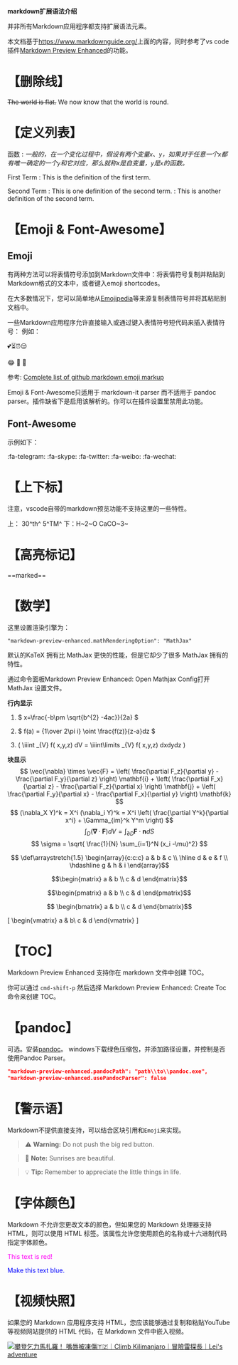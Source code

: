 **markdown扩展语法介绍**

并非所有Markdown应用程序都支持扩展语法元素。

本文档基于<https://www.markdownguide.org/>上面的内容，同时参考了vs code插件[Markdown Preview Enhanced](https://github.com/shd101wyy/vscode-markdown-preview-enhanced)的功能。



# 【删除线】
~~The world is flat.~~ We now know that the world is round.

# 【定义列表】

函数
: *一般的，在一个变化过程中，假设有两个变量`x`、`y`，如果对于任意一个`x`都有唯一确定的一个`y`和它对应，那么就称x是自变量，`y`是`x`的函数。*

First Term
: This is the definition of the first term.

Second Term
: This is one definition of the second term.
: This is another definition of the second term.



# 【Emoji & Font-Awesome】

## Emoji
有两种方法可以将表情符号添加到Markdown文件中：将表情符号复制并粘贴到Markdown格式的文本中，或者键入emoji shortcodes。

在大多数情况下，您可以简单地从[Emojipedia](https://emojipedia.org/)等来源复制表情符号并将其粘贴到文档中。 

一些Markdown应用程序允许直接输入或通过键入表情符号短代码来插入表情符号：
例如：

💕⏳⏰😒

:joy:
:rocket:
:muscle:

参考: [Complete list of github markdown emoji markup](https://gist.github.com/rxaviers/7360908)

Emoji & Font-Awesome只适用于 markdown-it parser 而不适用于 pandoc parser。插件缺省下是启用该解析的。你可以在插件设置里禁用此功能。

## Font-Awesome

示例如下：

:fa-telegram:
:fa-skype:
:fa-twitter:
:fa-weibo:
:fa-wechat:

# 【上下标】

注意，vscode自带的markdown预览功能不支持这里的一些特性。

上： 30^th^  5^TM^
下：H~2~O  CaCO~3~

# 【高亮标记】
==marked==

# 【数学】

这里设置渲染引擎为：

    "markdown-preview-enhanced.mathRenderingOption": "MathJax"


默认的KaTeX 拥有比 MathJax 更快的性能，但是它却少了很多 MathJax 拥有的特性。

通过命令面板Markdown Preview Enhanced: Open Mathjax Config打开 MathJax 设置文件。

**行内显示**

1. $ x=\frac{-b\pm \sqrt{b^{2} -4ac}}{2a} $

2. $ f(a) = {1\over 2\pi i} \oint \frac{f(z)}{z-a}dz $

3. \( \iiint _{V} f( x,y,z) dV = \iiint\limits _{V} f( x,y,z) dxdydz \)

**块显示**
$$ \vec{\nabla} \times \vec{F} =
            \left( \frac{\partial F_z}{\partial y} - \frac{\partial F_y}{\partial z} \right) \mathbf{i}
          + \left( \frac{\partial F_x}{\partial z} - \frac{\partial F_z}{\partial x} \right) \mathbf{j}
          + \left( \frac{\partial F_y}{\partial x} - \frac{\partial F_x}{\partial y} \right) \mathbf{k} 
$$
$$
(\nabla_X Y)^k = X^i (\nabla_i Y)^k =
           X^i \left( \frac{\partial Y^k}{\partial x^i} + \Gamma_{im}^k Y^m \right)
$$
$$
 \int_D (\mathbf{\nabla} \cdot \mathbf{F})dV=\int_{\partial D} \mathbf{F}\cdot \mathbf{n}dS 
$$
$$
\sigma = \sqrt{ \frac{1}{N} \sum_{i=1}^N (x_i -\mu)^2} 
$$

```math
  \def\arraystretch{1.5}
   \begin{array}{c:c:c}
   a & b & c \\ \hline
   d & e & f \\
   \hdashline
   g & h & i
\end{array}
```

$$\begin{matrix}  a & b \\ c & d  \end{matrix}$$  

$$\begin{pmatrix}  a & b \\ c & d \end{pmatrix}$$

$$ \begin{bmatrix} a & b \\ c & d \end{bmatrix}$$

\[ \begin{vmatrix} a & b\\ c & d  \end{vmatrix} \]

# 【TOC】
Markdown Preview Enhanced 支持你在 markdown 文件中创建 TOC。 

你可以通过 `cmd-shift-p` 然后选择 Markdown Preview Enhanced: Create Toc 命令来创建 TOC。

# 【pandoc】

可选。安装[pandoc](https://github.com/jgm/pandoc/releases)。
windows下载绿色压缩包，并添加路径设置，并控制是否使用Pandoc Parser。

```json
"markdown-preview-enhanced.pandocPath": "path\\to\\pandoc.exe",
"markdown-preview-enhanced.usePandocParser": false
```

# 【警示语】
Markdown不提供直接支持，可以结合区块引用和`Emoji`来实现。

> :warning: **Warning:** Do not push the big red button.

> :memo: **Note:** Sunrises are beautiful.

> :bulb: **Tip:** Remember to appreciate the little things in life.

# 【字体颜色】
Markdown 不允许您更改文本的颜色，但如果您的 Markdown 处理器支持 HTML，则可以使用 HTML 标签。该属性允许您使用颜色的名称或十六进制代码指定字体颜色。

<font color="ff00f6">This text is red!</font>

<p style="color:blue">Make this text blue.</p>

# 【视频快照】

如果您的 Markdown 应用程序支持 HTML，您应该能够通过复制和粘贴YouTube等视频网站提供的 HTML 代码，在 Markdown 文件中嵌入视频。

[![攀登乞力馬扎羅！ 嘴唇被凍傷🇹🇿｜Climb Kilimanjaro｜冒險雷探長｜Lei's adventure](https://img.youtube.com/vi/Oo9uMA2FL6I/0.jpg)](https://www.youtube.com/watch?v=Oo9uMA2FL6I)
